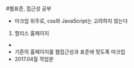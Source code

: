 #웹표준, 접근성 공부
- 마크업 위주로, css와 JavaScript는 고려하지 않는다

1. 할리스 홈페이지
- [할리스홈페이지]: http://www.hollys.co.kr/
- 기존의 홈페이지를 웹접근성과 표준에 맞도록 마크업
- 2017.04월 작업분
